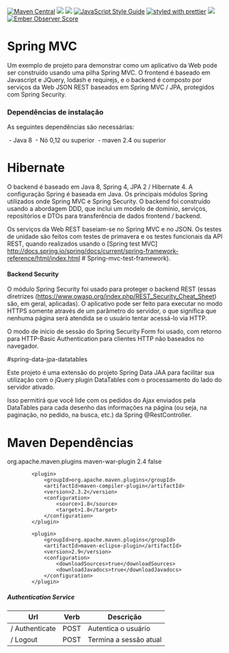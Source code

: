[![Maven Central](https://maven-badges.herokuapp.com/maven-central/com.github.darrachequesne/spring-data-jpa-datatables/badge.svg)](https://maven-badges.herokuapp.com/maven-central/com.github.darrachequesne/spring-data-jpa-datatables)
[![](https://travis-ci.org/typicode/json-server.svg?branch=master)](https://travis-ci.org/typicode/json-server) 
[![](https://badge.fury.io/js/json-server.svg)](http://badge.fury.io/js/json-server) 
[![JavaScript Style Guide](https://img.shields.io/badge/code_style-standard-brightgreen.svg)](https://standardjs.com) 
[![styled with prettier](https://img.shields.io/badge/styled_with-prettier-ff69b4.svg)](https://github.com/prettier/prettier) 
[![](https://badges.gitter.im/Join%20Chat.svg)](https://gitter.im/typicode/json-server?utm_source=badge&utm_medium=badge&utm_campaign=pr-badge&utm_content=badge)
[![Ember Observer Score](http://emberobserver.com/badges/ember-ajax.svg)](http://emberobserver.com/addons/ember-ajax)

# Spring MVC 

Um exemplo de projeto para demonstrar como um aplicativo da Web pode ser construído usando uma pilha Spring MVC. O frontend é baseado em Javascript e JQuery, lodash e requirejs, e o backend é composto por serviços da Web JSON REST baseados em Spring MVC / JPA, protegidos com Spring Security. 

### Dependências de instalação ###

As seguintes dependências são necessárias:

 - Java 8
 - Nó 0,12 ou superior
 - maven 2.4 ou superior


# Hibernate

O backend é baseado em Java 8, Spring 4, JPA 2 / Hibernate 4. A configuração Spring é baseada em Java. Os principais módulos Spring utilizados onde Spring MVC e Spring Security. O backend foi construído usando a abordagem DDD, que inclui um modelo de domínio, serviços, repositórios e DTOs para transferência de dados frontend / backend.

Os serviços da Web REST baseiam-se no Spring MVC e no JSON. Os testes de unidade são feitos com testes de primavera e os testes funcionais da API REST, quando realizados usando o [Spring test MVC] http://docs.spring.io/spring/docs/current/spring-framework-reference/html/index.html # Spring-mvc-test-framework).

#### Backend Security ####

O módulo Spring Security foi usado para proteger o backend REST (essas diretrizes (https://www.owasp.org/index.php/REST_Security_Cheat_Sheet) são, em geral, aplicadas). O aplicativo pode ser feito para executar no modo HTTPS somente através de um parâmetro do servidor, o que significa que nenhuma página será atendida se o usuário tentar acessá-lo via HTTP.

O modo de início de sessão do Spring Security Form foi usado, com retorno para HTTP-Basic Authentication para clientes HTTP não baseados no navegador. 


#spring-data-jpa-datatables

Este projeto é uma extensão do projeto Spring Data JAA para facilitar sua utilização com o jQuery plugin DataTables com o processamento do lado do servidor ativado.

Isso permitirá que você lide com os pedidos do Ajax enviados pela DataTables para cada desenho das informações na página (ou seja, na paginação, no pedido, na busca, etc.) da Spring @RestController.

# Maven Dependências

<plugins>
			<plugin>
				<groupId>org.apache.maven.plugins</groupId>
				<artifactId>maven-war-plugin</artifactId>
				<version>2.4</version>
				<configuration>
					<failOnMissingWebXml>false</failOnMissingWebXml>
				</configuration>
			</plugin>
		
			<plugin>
				<groupId>org.apache.maven.plugins</groupId>
				<artifactId>maven-compiler-plugin</artifactId>
				<version>2.3.2</version>
				<configuration>
					<source>1.8</source>
					<target>1.8</target>
				</configuration>
			</plugin>
			
			<plugin>
				<groupId>org.apache.maven.plugins</groupId>
				<artifactId>maven-eclipse-plugin</artifactId>
				<version>2.9</version>
				<configuration>
					<downloadSources>true</downloadSources>
					<downloadJavadocs>true</downloadJavadocs>
				</configuration>
			</plugin>
			



##### Authentication Service #####

Url | Verb | Descrição
-------------- | ------------- | -------------
/ Authenticate | POST | Autentica o usuário
/ Logout | POST | Termina a sessão atual

